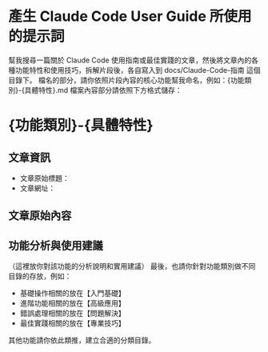 # 產生 Claude Code User Guide 所使用的提示詞

幫我搜尋一篇關於 Claude Code 使用指南或最佳實踐的文章，然後將文章內的各種功能特性和使用技巧，拆解片段後，各自寫入到 docs/Claude-Code-指南 這個目錄下。
檔名的部分，請你依照片段內容的核心功能幫我命名，例如：{功能類別}-{具體特性}.md
檔案內容部分請依照下方格式儲存：
# {功能類別}-{具體特性}

## 文章資訊
- 文章原始標題：
- 文章網址：

## 文章原始內容

## 功能分析與使用建議
（這裡放你對該功能的分析說明和實用建議）
最後，也請你針對功能類別做不同目錄的存放，例如：
* 基礎操作相關的放在【入門基礎】
* 進階功能相關的放在【高級應用】
* 錯誤處理相關的放在【問題解決】
* 最佳實踐相關的放在【專業技巧】

其他功能請你依此類推，建立合適的分類目錄。
